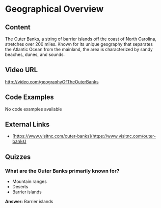 # Geographical Overview

## Content

The Outer Banks, a string of barrier islands off the coast of North Carolina, stretches over 200 miles. Known for its unique geography that separates the Atlantic Ocean from the mainland, the area is characterized by sandy beaches, dunes, and sounds.

## Video URL

http://video.com/geographyOfTheOuterBanks

## Code Examples

No code examples available

## External Links

- [https://www.visitnc.com/outer-banks](https://www.visitnc.com/outer-banks)

## Quizzes

### What are the Outer Banks primarily known for?

- Mountain ranges
- Deserts
- Barrier islands

**Answer:** Barrier islands